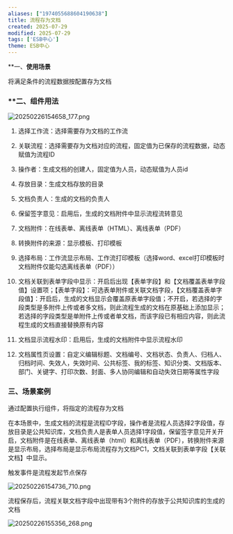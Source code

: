 ```yaml
---
aliases: ["1974055688604190638"]
title: 流程存为文档
created: 2025-07-29
modified: 2025-07-29
tags: ['ESB中心']
theme: ESB中心
---
```


**一、**使用场景**

将满足条件的流程数据按配置存为文档

### **二、**组件用法**

![](010fd3760a3023caec6f4020a5093e39.jpg "20250226154658_177.png")

1. 选择工作流：选择需要存为文档的工作流

2. 关联流程：选择需要存为文档对应的流程，固定值为已保存的流程数据，动态赋值为流程ID

3. 操作者：生成文档的创建人，固定值为人员，动态赋值为人员id

4. 存放目录：生成文档存放的目录

5. 文档负责人：生成的文档的负责人

6. 保留签字意见：启用后，生成的文档附件中显示流程流转意见

7. 文档附件：在线表单、离线表单（HTML）、离线表单（PDF）

8. 转换附件的来源：显示模板、打印模板

9. 选择布局：工作流显示布局、工作流打印模板（选择word、excel打印模板时文档附件仅能勾选离线表单（PDF））

10. 文档关联到表单字段中显示：开启后出现【表单字段】和【文档覆盖表单字段值】设置项；【表单字段】：可选表单附件或关联文档字段，【文档覆盖表单字段值】：开启后，生成的文档显示会覆盖原表单字段值；不开启，若选择的字段类型是多附件上传或者多文档，则此流程生成的文档在原基础上添加显示；若选择的字段类型是单附件上传或者单文档，而该字段已有相应内容，则此流程生成的文档直接替换原有内容

11. 文档显示流程水印：启用后，生成的文档附件中显示流程水印

12. 文档属性页设置：自定义编辑标题、文档编号、文档状态、负责人、归档人、归档时间、失效人，失效时间、公共标签、我的标签、知识分类、文档版本、部门、关键字、打印次数、封面、多人协同编辑和自动失效日期等属性字段

### 三、**场景案例**

通过配置执行组件，将指定的流程存为文档

在本场景中，生成文档的流程是流程ID字段，操作者是流程人员选择2字段值，存放目录是公共知识库，文档负责人是表单人员选择1字段值，保留签字意见开关开启，文档附件是在线表单、离线表单（html）和离线表单（PDF），转换附件来源是显示布局，选择布局是显示布局流程存为文档PC1，文档关联到表单字段【关联文档】中显示。

触发事件是流程发起节点保存

![](7c91666337e54e591d942380f21fab8d.jpg "20250226154736_710.png")

流程保存后，流程关联文档字段中出现带有3个附件的存放于公共知识库的生成的文档

![](1b8563a49c86f7af2b92fe3278c5b423.jpg "20250226155356_268.png")
